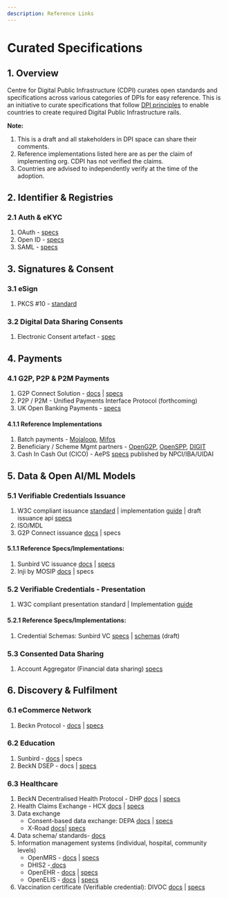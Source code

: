 ```yaml
---
description: Reference Links
---
```


# Curated Specifications

## 1. Overview

Centre for Digital Public Infrastructure (CDPI) curates open standards and specifications across various categories of DPIs for easy reference. This is an initiative to curate specifications that follow [DPI principles](../technical-notes/dpi-tech-architecture-principles/) to enable countries to create required Digital Public Infrastructure rails.

**Note:**

1. This is a draft and all stakeholders in DPI space can share their comments.
2. Reference implementations listed here are as per the claim of implementing org. CDPI has not verified the claims.
3. Countries are advised to independently verify at the time of the adoption.

## 2. Identifier & Registries

### 2.1 Auth & eKYC

1. OAuth - [specs](https://www.rfc-editor.org/rfc/rfc6749)
2. Open ID - [specs](https://openid.net/developers/)
3. SAML - [specs](http://docs.oasis-open.org/security/saml/Post2.0/sstc-saml-tech-overview-2.0.html)

## 3. Signatures & Consent

### 3.1 eSign

1. PKCS #10 - [standard](https://datatracker.ietf.org/doc/html/rfc2986)

### 3.2 Digital Data Sharing Consents

1. Electronic Consent artefact - [spec](https://dla.gov.in/sites/default/files/pdf/MeitY-Consent-Tech-Framework%20v1.1.pdf)

## 4. Payments

### 4.1 G2P, P2P & P2M Payments

1. G2P Connect Solution - [docs](https://g2pconnect.cdpi.dev/g2p-connect/readme) | [specs](https://g2p-connect.github.io/specs/)
2. P2P / P2M - Unified Payments Interface Protocol (forthcoming)
3. UK Open Banking Payments - [specs](https://standards.openbanking.org.uk/api-specifications/)

#### 4.1.1 Reference Implementations

1. Batch payments -  [Mojaloop](https://docs.mojaloop.io/getting-started/), [Mifos](https://mifos.org/resources/documentation/)
2. Beneficiary / Scheme Mgmt partners - [OpenG2P](https://docs.openg2p.org/guides/developer-guides), [OpenSPP](https://docs.openspp.org/index.html), [DIGIT](https://core.digit.org/)
3. Cash In Cash Out (CICO) - AePS [specs](https://www.npci.org.in/PDF/AePS/MicroATM\_Standards\_v1.5.1\_Clean.pdf?TSPD\_101\_R0=08f002952bab20008b7d8da5fd1e2eab2b05707bcf97d4d8a37e2e70559f1e5cf52cf371b2dd168808262911fb14300061acdcd788119a546d34e72dd804f44c2e3b50502dbe0deab71add6e66931a3c1c3f7d06c44de06e493ae71639d420a0) published by NPCI/IBA/UIDAI

## 5. Data & Open AI/ML Models

### 5.1 Verifiable Credentials Issuance

1. W3C compliant issuance [standard](https://www.w3.org/TR/vc-data-model/) | implementation [guide](https://www.w3.org/TR/vc-imp-guide/) | draft issuance api [specs](https://w3c-ccg.github.io/vc-api/)
2. ISO/MDL
3. G2P Connect issuance [docs](https://g2pconnect.cdpi.dev/protocol/interfaces/credentialing) | specs

#### **5.1.1 Reference Specs/Implementations:**

1. Sunbird VC issuance [docs](https://docs.sunbirdrc.dev/learn/readme) | [specs](https://github.com/Sunbird-RC/sunbird-rc-core/tree/main/api-documentation)
2. Inji by MOSIP [docs](https://docs.mosip.io/inji/) | specs

### 5.2 Verifiable Credentials - Presentation

1. W3C compliant presentation standard | Implementation [guide](https://www.w3.org/TR/vc-imp-guide/)

#### 5.2.1 Reference Specs/Implementations:

1. Credential Schemas: Sunbird VC [specs](https://github.com/VC-Specs/vc-specs) | [schemas](https://docs.google.com/spreadsheets/d/1y4z1X7Dfercj7C3wkKbPAR\_ExHbL\_KgXbwtFzeFK078/edit#gid=1454655977) (draft)

### 5.3 Consented Data Sharing

1. Account Aggregator (Financial data sharing) [specs](https://github.com/Sahamati/account-aggregator-standards)

## 6. Discovery & Fulfilment

### 6.1 eCommerce Network

1. Beckn Protocol - [docs](https://becknprotocol.io/) | [specs](https://github.com/beckn/protocol-specifications)

### 6.2 Education

1. Sunbird - [docs](https://sunbird.org/product/building-blocks) | specs
2. BeckN DSEP - docs | [specs](https://github.com/beckn/DSEP-Specification)

### 6.3 Healthcare

1. BeckN Decentralised Health Protocol - DHP [docs](https://developers.becknprotocol.io/docs/introduction/introduction/) | [specs](https://github.com/dhp-project/DHP-Specs)
2. Health Claims Exchange - HCX [docs](https://docs.hcxprotocol.io) | [specs](https://github.com/hcx-project/hcx-specs)
3. Data exchange
   * Consent-based data exchange: DEPA [docs](https://depa.world) | [specs](https://github.com/iSPIRT/DEPA/blob/main/depa\_2.0.yaml)
   * X-Road [docs](https://docs.x-road.global/)| [specs](https://github.com/nordic-institute/X-Road)
4. Data schema/ standards- [docs](http://www.hl7.org/fhir/documentation.html)
5. Information management systems (individual, hospital, community levels)
   * OpenMRS - [docs](https://wiki.openmrs.org/) | [specs](https://github.com/OpenMRS)
   * DHIS2 -[ docs](https://dhis2.org/about/)&#x20;
   * OpenEHR - [docs](https://specifications.openehr.org/releases/BASE/latest/architecture\_overview.html#\_architecture\_overview) | [specs](https://openehr.atlassian.net/jira/projects)
   * OpenELIS - [docs](http://docs.openelis-global.org/en/latest/) | [specs](https://github.com/I-TECH-UW/OpenELIS-Global-2/)
6. Vaccination certificate (Verifiable credential): DIVOC [docs](https://divoc.digit.org/) | [specs](https://github.com/egovernments/DIVOC)

